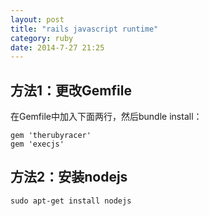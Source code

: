 ```yaml
---
layout: post
title: "rails javascript runtime"
category: ruby
date: 2014-7-27 21:25
---
```

## 方法1：更改Gemfile
在Gemfile中加入下面两行，然后bundle install：     
```
gem 'therubyracer'   
gem 'execjs'
```
## 方法2：安装nodejs
```
sudo apt-get install nodejs
```
